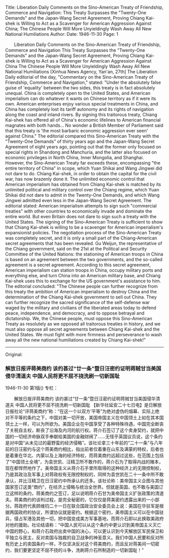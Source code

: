 Title: Liberation Daily Comments on the Sino-American Treaty of Friendship, Commerce and Navigation: This Treaty Surpasses the "Twenty-One Demands" and the Japan-Wang Secret Agreement, Proving Chiang Kai-shek is Willing to Act as a Scavenger for American Aggression Against China; The Chinese People Will More Unyieldingly Wash Away All New National Humiliations
Author:
Date: 1946-11-30
Page: 1

　　Liberation Daily Comments on the Sino-American Treaty of Friendship, Commerce and Navigation
    This Treaty Surpasses the "Twenty-One Demands" and the Japan-Wang Secret Agreement, Proving Chiang Kai-shek is Willing to Act as a Scavenger for American Aggression Against China
    The Chinese People Will More Unyieldingly Wash Away All New National Humiliations
    [Xinhua News Agency, Yan'an, 27th] The Liberation Daily editorial of the day, "Commentary on the Sino-American Treaty of Friendship, Commerce and Navigation," stated: "Under the absolutely false guise of 'equality' between the two sides, this treaty is in fact absolutely unequal. China is completely open to the United States, and American imperialism can do whatever it wants on Chinese territory as if it were its own. American enterprises enjoy various special treatments in China, and China has completely lost its tariff autonomy and its rights of navigation along the coast and inland rivers. By signing this traitorous treaty, Chiang Kai-shek has offered all of China's economic lifelines to American financial magnates with both hands... No wonder a British Member of Parliament said that this treaty is 'the most barbaric economic aggression ever seen' against China." The editorial compared this Sino-American Treaty with the "Twenty-One Demands" of thirty years ago and the Japan-Wang Secret Agreement of eight years ago, pointing out that the former only focused on special rights in Shandong and Manchuria, and the latter also focused on economic privileges in North China, Inner Mongolia, and Shanghai. However, the Sino-American Treaty far exceeds these, encompassing "the entire territory of China" in scope, which Yuan Shikai and Wang Jingwei did not dare to do. Chiang Kai-shek, in order to obtain the capital for the civil war, has now brazenly done it. The unlimited economic control that American imperialism has obtained from Chiang Kai-shek is matched by its unlimited political and military control over the Chiang regime, which Yuan Shikai did not dare to admit in the Twenty-One Demands, and which Wang Jingwei admitted even less in the Japan-Wang Secret Agreement. The editorial stated: American imperialism attempts to sign such "commercial treaties" with other countries to economically invade and dominate the entire world. But even Britain does not dare to sign such a treaty with the United States. The signing of the Sino-American Treaty is sufficient to show that Chiang Kai-shek is willing to be a scavenger for American imperialism's expansionist policies. The negotiation process of the Sino-American Treaty was completely secret, and it is only a small part of the Chiang-American secret agreements that has been revealed. Gu Weijun, the representative of the Chiang government, said on the 21st at the Political and Security Committee of the United Nations: the stationing of American troops in China is based on an agreement between the two governments, and the so-called agreement is a secret agreement. According to this secret agreement, American imperialism can station troops in China, occupy military ports and everything else, and turn China into an American military base, and Chiang Kai-shek uses this to exchange for the US government's assistance to him. The editorial concluded: "The Chinese people can further recognize from this treaty the ambition of American imperialism to destroy China and the determination of the Chiang Kai-shek government to sell out China. They can further recognize the sacred significance of the self-defense war waged by the military and civilians of the liberated areas today to defend peace, independence, and democracy, and to oppose betrayal and dictatorship. We, the Chinese people, must oppose this Sino-American Treaty as resolutely as we opposed all traitorous treaties in history, and we must also oppose all secret agreements between Chiang Kai-shek and the United States. We must fight with more firmness and perseverance to wash away all the new national humiliations created by Chiang Kai-shek!"



<hr /> 

Original: 


### 解放日报评蒋美商约  该约甚过“廿一条”暨日汪密约证明蒋贼甘当美国侵华清道夫  中国人民将更不屈不挠洗刷一切新国耻

1946-11-30
第1版()
专栏：

　　解放日报评蒋美商约
    该约甚过“廿一条”暨日汪密约证明蒋贼甘当美国侵华清道夫
    中国人民将更不屈不挠洗刷一切新国耻
    【新华社延安二十七日电】是日解放日报社论“评蒋美商约”称：“在这一个以双方‘平等”为绝对虚伪的烟幕、实际上绝对不平等的条约之下，中国对美一切开放，美国帝国主义在中国领土上如在其本国领土上一样，可以为所欲为。美国企业在中国享受了各种特殊待遇，中国完全断丧了关税自主权，断丧了沿海及内河的航行权。蒋介石签订了这个卖身契约，就把中国的一切经济命脉双手奉献给美国的金融财阀了……无怪乎英国议员说，这个条约是对中国“从未见过的最野蛮的经济侵略”。该社论拿三十年前的“二十一条”与八年前的日汪密约与这个蒋美商约相比，指出前者仅着重在山东及满蒙的特权，后者也是着重在华北、内蒙以及上海的经济特权，而蒋美商约远超过这些，在范围上包括了“中国领土全境”，为袁世凯、汪精卫所不敢作的，蒋介石为了取得内战的赌本，现在都悍然地作了。美帝国主义从蒋介石手里所取得的这种经济上的无限控制权，乃是其政治及军事上对蒋政权有无限控制权的，同样为袁世凯在二十一条中所不敢承认，并比汪精卫在日汪密约中所承认的还多。该社论称：美帝国主义企图与其他国家签订这类“商约”，在经济上侵略与统治全世界。但就是英国，也不敢与美国订立这样的条约，蒋美商约之签订，足以说明蒋介石甘为美帝国主义扩张政策的清道夫。蒋美商约的谈判过程，是完全秘密的，它仅仅是蒋美密约透露出来的一小部分。蒋政府代表顾维钧二十一日在联合国政治安全委员会上说：美国在华驻军是根据两国政府的协议，所谓协议就是密约。根据这个密约，美帝国主义可以在中国驻兵，侵占军港及其他一切，把中国变成美方军事基地，而蒋介石即以此换取美政府对他的援助。社论结语称：“中国人民可以从这个条约中更认识到美帝国主义灭亡中国的野心，和蒋介石政府出卖中国的决心，可以更认识到今天解放区军民保卫和平独立与民主，反对卖国与独裁的自卫战争的神圣意义。我们中国人民要和反对所有历史上的卖国条约一样，不仅坚决反对这个蒋美商约，而且反对蒋美间一切密约，我们要更坚定不屈不挠的斗争，洗刷蒋介石所制造的一切新国耻！”

